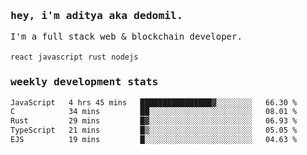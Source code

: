 <samp>
    <h3>hey, i'm aditya aka dedomil.</h3>
    I'm a full stack web & blockchain developer. 
    <br />
    <br />
    <code>react</code> <code>javascript</code> <code>rust</code> <code>nodejs</code>
    <h3>weekly development stats</h3>
    <!--START_SECTION:waka-->

```txt
JavaScript   4 hrs 45 mins   ████████████████▓░░░░░░░░   66.30 %
C            34 mins         ██░░░░░░░░░░░░░░░░░░░░░░░   08.01 %
Rust         29 mins         █▓░░░░░░░░░░░░░░░░░░░░░░░   06.93 %
TypeScript   21 mins         █▒░░░░░░░░░░░░░░░░░░░░░░░   05.05 %
EJS          19 mins         █░░░░░░░░░░░░░░░░░░░░░░░░   04.63 %
```

<!--END_SECTION:waka-->
</samp>
